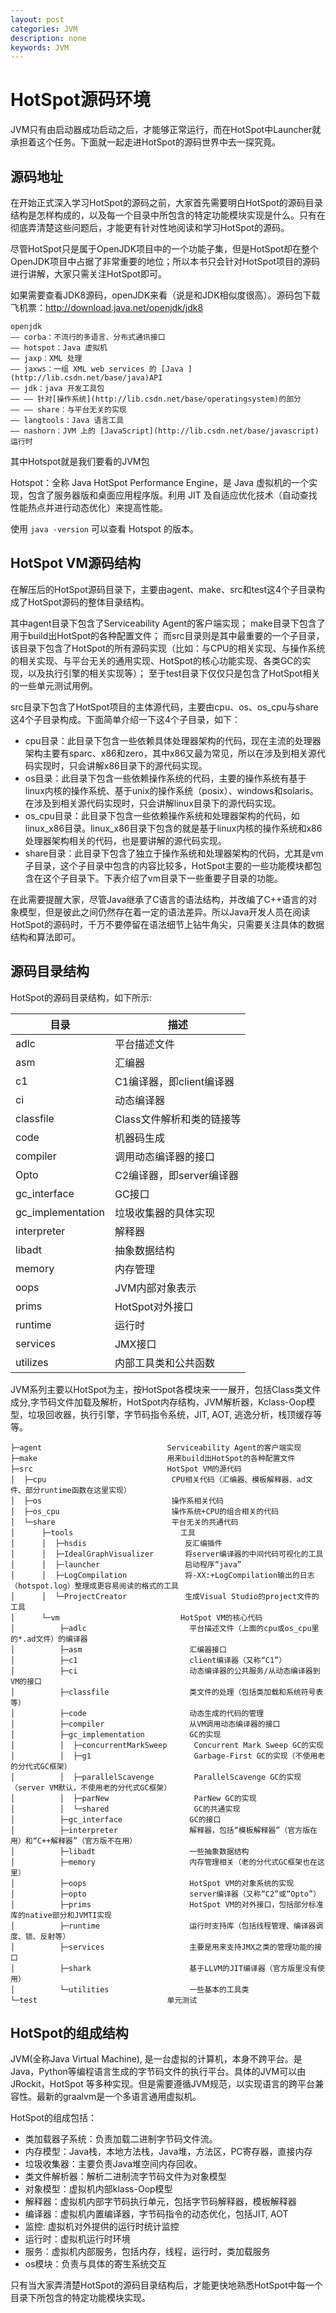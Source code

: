 ```yaml
---
layout: post
categories: JVM
description: none
keywords: JVM
---
```

# HotSpot源码环境
JVM只有由启动器成功启动之后，才能够正常运行，而在HotSpot中Launcher就承担着这个任务。下面就一起走进HotSpot的源码世界中去一探究竟。

## 源码地址
在开始正式深入学习HotSpot的源码之前，大家首先需要明白HotSpot的源码目录结构是怎样构成的，以及每一个目录中所包含的特定功能模块实现是什么。只有在彻底弄清楚这些问题后，才能更有针对性地阅读和学习HotSpot的源码。

尽管HotSpot只是属于OpenJDK项目中的一个功能子集，但是HotSpot却在整个OpenJDK项目中占据了非常重要的地位；所以本书只会针对HotSpot项目的源码进行讲解，大家只需关注HotSpot即可。

如果需要查看JDK8源码，openJDK来看（说是和JDK相似度很高）。源码包下载飞机票：http://download.java.net/openjdk/jdk8

```
openjdk
—— corba：不流行的多语言、分布式通讯接口
—— hotspot：Java 虚拟机
—— jaxp：XML 处理
—— jaxws：一组 XML web services 的 [Java ](http://lib.csdn.net/base/java)API
—— jdk：java 开发工具包
—— —— 针对[操作系统](http://lib.csdn.net/base/operatingsystem)的部分
—— —— share：与平台无关的实现
—— langtools：Java 语言工具
—— nashorn：JVM 上的 [JavaScript](http://lib.csdn.net/base/javascript) 运行时
```
其中Hotspot就是我们要看的JVM包

Hotspot：全称 Java HotSpot Performance Engine，是 Java 虚拟机的一个实现，包含了服务器版和桌面应用程序版。利用 JIT 及自适应优化技术（自动查找性能热点并进行动态优化）来提高性能。

使用 `java -version` 可以查看 Hotspot 的版本。

## HotSpot VM源码结构
在解压后的HotSpot源码目录下，主要由agent、make、src和test这4个子目录构成了HotSpot源码的整体目录结构。

其中agent目录下包含了Serviceability Agent的客户端实现；
make目录下包含了用于build出HotSpot的各种配置文件；
而src目录则是其中最重要的一个子目录，该目录下包含了HotSpot的所有源码实现（比如：与CPU的相关实现、与操作系统的相关实现、与平台无关的通用实现、HotSpot的核心功能实现、各类GC的实现，以及执行引擎的相关实现等）；
至于test目录下仅仅只是包含了HotSpot相关的一些单元测试用例。

src目录下包含了HotSpot项目的主体源代码，主要由cpu、os、os_cpu与share这4个子目录构成。下面简单介绍一下这4个子目录，如下：

- cpu目录：此目录下包含一些依赖具体处理器架构的代码，现在主流的处理器架构主要有sparc、x86和zero，其中x86又最为常见，所以在涉及到相关源代码实现时，只会讲解x86目录下的源代码实现。
- os目录：此目录下包含一些依赖操作系统的代码，主要的操作系统有基于linux内核的操作系统、基于unix的操作系统（posix）、windows和solaris。在涉及到相关源代码实现时，只会讲解linux目录下的源代码实现。
- os_cpu目录：此目录下包含一些依赖操作系统和处理器架构的代码，如linux_x86目录。linux_x86目录下包含的就是基于linux内核的操作系统和x86处理器架构相关的代码，也是要讲解的源代码实现。
- share目录：此目录下包含了独立于操作系统和处理器架构的代码，尤其是vm子目录，这个子目录中包含的内容比较多，HotSpot主要的一些功能模块都包含在这个子目录下。下表介绍了vm目录下一些重要子目录的功能。

在此需要提醒大家，尽管Java继承了C语言的语法结构，并改编了C++语言的对象模型，但是彼此之间仍然存在着一定的语法差异。所以Java开发人员在阅读HotSpot的源码时，千万不要停留在语法细节上钻牛角尖，只需要关注具体的数据结构和算法即可。

## 源码目录结构

HotSpot的源码目录结构，如下所示:

| 目录              | 描述                      |
| ----------------- | ------------------------- |
| adlc              | 平台描述文件              |
| asm               | 汇编器                    |
| c1                | C1编译器，即client编译器  |
| ci                | 动态编译器                |
| classfile         | Class文件解析和类的链接等 |
| code              | 机器码生成                |
| compiler          | 调用动态编译器的接口      |
| Opto              | C2编译器，即server编译器  |
| gc_interface      | GC接口                    |
| gc_implementation | 垃圾收集器的具体实现      |
| interpreter       | 解释器                    |
| libadt            | 抽象数据结构              |
| memory            | 内存管理                  |
| oops              | JVM内部对象表示           |
| prims             | HotSpot对外接口           |
| runtime           | 运行时                    |
| services          | JMX接口                   |
| utilizes          | 内部工具类和公共函数      |

JVM系列主要以HotSpot为主，按HotSpot各模块来一一展开，包括Class类文件成分,字节码文件加载及解析，HotSpot内存结构，JVM解析器，Kclass-Oop模型，垃圾回收器，执行引擎，字节码指令系统，JIT, AOT, 逃逸分析，栈顶缓存等等。

```
├─agent                            Serviceability Agent的客户端实现
├─make                             用来build出HotSpot的各种配置文件
├─src                              HotSpot VM的源代码
│  ├─cpu                            CPU相关代码（汇编器、模板解释器、ad文件、部分runtime函数在这里实现）
│  ├─os                             操作系相关代码
│  ├─os_cpu                         操作系统+CPU的组合相关的代码
│  └─share                          平台无关的共通代码
│      ├─tools                        工具
│      │  ├─hsdis                      反汇编插件
│      │  ├─IdealGraphVisualizer       将server编译器的中间代码可视化的工具
│      │  ├─launcher                   启动程序“java”
│      │  ├─LogCompilation             将-XX:+LogCompilation输出的日志（hotspot.log）整理成更容易阅读的格式的工具
│      │  └─ProjectCreator             生成Visual Studio的project文件的工具
│      └─vm                           HotSpot VM的核心代码
│          ├─adlc                       平台描述文件（上面的cpu或os_cpu里的*.ad文件）的编译器
│          ├─asm                        汇编器接口
│          ├─c1                         client编译器（又称“C1”）
│          ├─ci                         动态编译器的公共服务/从动态编译器到VM的接口
│          ├─classfile                  类文件的处理（包括类加载和系统符号表等）
│          ├─code                       动态生成的代码的管理
│          ├─compiler                   从VM调用动态编译器的接口
│          ├─gc_implementation          GC的实现
│          │  ├─concurrentMarkSweep      Concurrent Mark Sweep GC的实现
│          │  ├─g1                       Garbage-First GC的实现（不使用老的分代式GC框架）
│          │  ├─parallelScavenge         ParallelScavenge GC的实现（server VM默认，不使用老的分代式GC框架）
│          │  ├─parNew                   ParNew GC的实现
│          │  └─shared                   GC的共通实现
│          ├─gc_interface               GC的接口
│          ├─interpreter                解释器，包括“模板解释器”（官方版在用）和“C++解释器”（官方版不在用）
│          ├─libadt                     一些抽象数据结构
│          ├─memory                     内存管理相关（老的分代式GC框架也在这里）
│          ├─oops                       HotSpot VM的对象系统的实现
│          ├─opto                       server编译器（又称“C2”或“Opto”）
│          ├─prims                      HotSpot VM的对外接口，包括部分标准库的native部分和JVMTI实现
│          ├─runtime                    运行时支持库（包括线程管理、编译器调度、锁、反射等）
│          ├─services                   主要是用来支持JMX之类的管理功能的接口
│          ├─shark                      基于LLVM的JIT编译器（官方版里没有使用）
│          └─utilities                  一些基本的工具类
└─test                             单元测试
```

## HotSpot的组成结构

JVM(全称Java Virtual Machine), 是一台虚拟的计算机，本身不跨平台。是Java，Python等编程语言生成的字节码文件的执行平台。具体的JVM可以由JRockit，HotSpot 等多种实现。但是需要遵循JVM规范，以实现语言的跨平台兼容性。最新的graalvm是一个多语言通用虚拟机。

HotSpot的组成包括：

- 类加载器子系统：负责加载二进制字节码文件流。
- 内存模型：Java栈，本地方法栈，Java堆，方法区，PC寄存器，直接内存
- 垃圾收集器：主要负责Java堆空间内存回收。
- 类文件解析器：解析二进制流字节码文件为对象模型
- 对象模型：虚拟机内部klass-Oop模型
- 解释器：虚拟机内部字节码执行单元，包括字节码解释器，模板解释器
- 编译器：虚拟机内置编译器，字节码指令的动态优化，包括JIT, AOT
- 监控: 虚拟机对外提供的运行时统计监控
- 运行时：虚拟机运行时环境
- 服务：虚拟机内部服务，包括内存，线程，运行时，类加载服务
- os模块：负责与具体的寄生系统交互

只有当大家弄清楚HotSpot的源码目录结构后，才能更快地熟悉HotSpot中每一个目录下所包含的特定功能模块实现。

